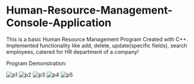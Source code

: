 # Human-Resource-Management-Console-Application
This is a basic Human Resource Management Program Created with C++. Implemented functionality like add, delete, update(specific fields), search employees, catered for HR department of a company!

Program Demonstration:

![p1](https://user-images.githubusercontent.com/62169118/205506839-d5a5ae2f-b77e-4726-b000-d4a79b5668e9.PNG)
![p2](https://user-images.githubusercontent.com/62169118/205506844-36ee31ff-add0-4f09-8ba0-48bea8c642db.PNG)
![p3](https://user-images.githubusercontent.com/62169118/205506845-a72c7c44-f79d-414d-90fc-44e9fa8c135b.PNG)
![p4](https://user-images.githubusercontent.com/62169118/205506847-ebec45c9-8088-4098-b2a0-e59eb8e209ff.PNG)
![p5](https://user-images.githubusercontent.com/62169118/205506849-1cb970a9-9283-498d-a3d5-51b4f16173fe.PNG)
